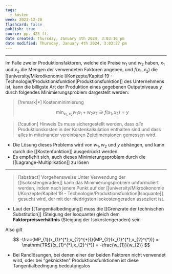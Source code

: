 ```yaml
---
tags:
  - kosten
week: 2023-12-20
flashcard: false
publish: true
source: pp. 425 ff.
date created: Thursday, January 4th 2024, 3:03:16 pm
date modified: Thursday, January 4th 2024, 3:03:27 pm
---
```

***

Im Falle zweier Produktionsfaktoren, welche die Preise $w_{1}$ und $w_{2}$ haben, $x_{1}$ und $x_{2}$ die Mengen der verwendeten Faktoren angeben, und $f(x_{1},x_{2})$ die [[university/Mikroökonomie I/Konzepte/Kapitel 19 - Technologie/Produktionsfunktion|Produktionsfunktion]] des Unternehmens ist, kann die billigste Art der Produktion eines gegebenen Outputniveaus $y$ durch folgendes Minimierungsproblem dargestellt werden:

> [!remark|*] Kostenminimierung
>
> $$
> \min_{x_{1},x_{2}} w_{1}x_{1} + w_{2}x_{2} \ni f(x_{1},x_{2}) = y
> $$

> [!caution] Hinweis 
> Es muss sichergestellt werden, dass *alle* Produktionskosten in der Kostenkalkulation enthalten sind und dass alles in miteinander vereinbaren Zeitdimensionen gemessen wird.

- Die Lösung dieses Problems wird von $w_{1}, w_{2} \text{ und } y$ abhängen, und kann durch die [[Kostenfunktion]] ausgedrückt werden.
- Es empfiehlt sich, auch dieses Minimierungsproblem durch die [[Lagrange-Multiplikation]] zu lösen

***

> [!abstract] Vorgehensweise 
> Unter Verwendung der [[Isokostengeraden]] kann das Minimierungsproblem umformuliert werden, indem nach jenem Punkt auf der [[university/Mikroökonomie I/Konzepte/Kapitel 19 - Technologie/Produktionsfunktion|Isoquante]] gesucht wird, der mit der niedrigsten Isokostengeraden assoziiert ist.

- Laut der [[Tangentialbedingung]] muss die [[Grenzrate der technischen Substitution]] (Steigung der Isoquante) gleich dem **Faktorpreisverhältnis** (Steigung der Isokostengeraden) sein

Also gilt

$$
-\frac{MP_{1}(x_{1}^{*},x_{2}^{*})}{MP_{2}(x_{1}^{*},x_{2}^{*})} = \mathrm{TRS}(x_{1}^{*},x_{2}^{*}) = -\frac{w_{1}}{w_{2}}
$$

- Bei Randlösungen, bei denen einer der beiden Faktoren nicht verwendet wird, oder bei "geknickten" Produktionsfunktionen ist diese Tangentialbedingung bedeutungslos
